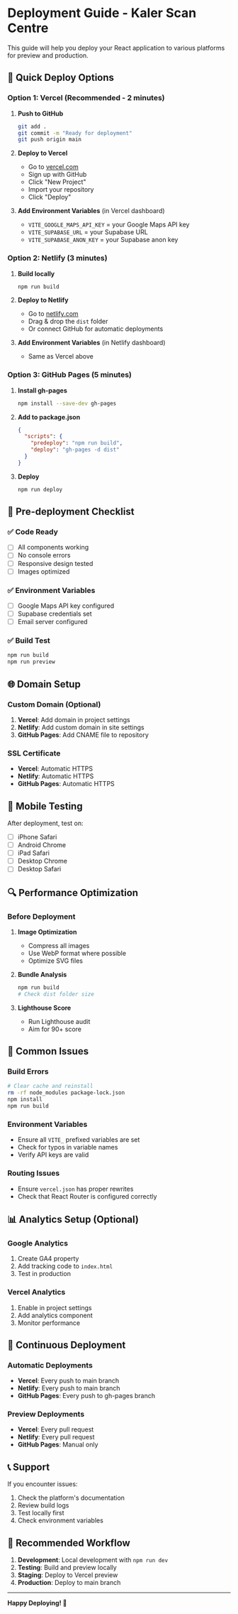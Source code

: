 # Deployment Guide - Kaler Scan Centre

This guide will help you deploy your React application to various platforms for preview and production.

## 🚀 Quick Deploy Options

### Option 1: Vercel (Recommended - 2 minutes)

1. **Push to GitHub**
   ```bash
   git add .
   git commit -m "Ready for deployment"
   git push origin main
   ```

2. **Deploy to Vercel**
   - Go to [vercel.com](https://vercel.com)
   - Sign up with GitHub
   - Click "New Project"
   - Import your repository
   - Click "Deploy"

3. **Add Environment Variables** (in Vercel dashboard)
   - `VITE_GOOGLE_MAPS_API_KEY` = your Google Maps API key
   - `VITE_SUPABASE_URL` = your Supabase URL
   - `VITE_SUPABASE_ANON_KEY` = your Supabase anon key

### Option 2: Netlify (3 minutes)

1. **Build locally**
   ```bash
   npm run build
   ```

2. **Deploy to Netlify**
   - Go to [netlify.com](https://netlify.com)
   - Drag & drop the `dist` folder
   - Or connect GitHub for automatic deployments

3. **Add Environment Variables** (in Netlify dashboard)
   - Same as Vercel above

### Option 3: GitHub Pages (5 minutes)

1. **Install gh-pages**
   ```bash
   npm install --save-dev gh-pages
   ```

2. **Add to package.json**
   ```json
   {
     "scripts": {
       "predeploy": "npm run build",
       "deploy": "gh-pages -d dist"
     }
   }
   ```

3. **Deploy**
   ```bash
   npm run deploy
   ```

## 🔧 Pre-deployment Checklist

### ✅ Code Ready
- [ ] All components working
- [ ] No console errors
- [ ] Responsive design tested
- [ ] Images optimized

### ✅ Environment Variables
- [ ] Google Maps API key configured
- [ ] Supabase credentials set
- [ ] Email server configured

### ✅ Build Test
```bash
npm run build
npm run preview
```

## 🌐 Domain Setup

### Custom Domain (Optional)
1. **Vercel**: Add domain in project settings
2. **Netlify**: Add custom domain in site settings
3. **GitHub Pages**: Add CNAME file to repository

### SSL Certificate
- **Vercel**: Automatic HTTPS
- **Netlify**: Automatic HTTPS
- **GitHub Pages**: Automatic HTTPS

## 📱 Mobile Testing

After deployment, test on:
- [ ] iPhone Safari
- [ ] Android Chrome
- [ ] iPad Safari
- [ ] Desktop Chrome
- [ ] Desktop Safari

## 🔍 Performance Optimization

### Before Deployment
1. **Image Optimization**
   - Compress all images
   - Use WebP format where possible
   - Optimize SVG files

2. **Bundle Analysis**
   ```bash
   npm run build
   # Check dist folder size
   ```

3. **Lighthouse Score**
   - Run Lighthouse audit
   - Aim for 90+ score

## 🚨 Common Issues

### Build Errors
```bash
# Clear cache and reinstall
rm -rf node_modules package-lock.json
npm install
npm run build
```

### Environment Variables
- Ensure all `VITE_` prefixed variables are set
- Check for typos in variable names
- Verify API keys are valid

### Routing Issues
- Ensure `vercel.json` has proper rewrites
- Check that React Router is configured correctly

## 📊 Analytics Setup (Optional)

### Google Analytics
1. Create GA4 property
2. Add tracking code to `index.html`
3. Test in production

### Vercel Analytics
1. Enable in project settings
2. Add analytics component
3. Monitor performance

## 🔄 Continuous Deployment

### Automatic Deployments
- **Vercel**: Every push to main branch
- **Netlify**: Every push to main branch
- **GitHub Pages**: Every push to gh-pages branch

### Preview Deployments
- **Vercel**: Every pull request
- **Netlify**: Every pull request
- **GitHub Pages**: Manual only

## 📞 Support

If you encounter issues:
1. Check the platform's documentation
2. Review build logs
3. Test locally first
4. Check environment variables

## 🎯 Recommended Workflow

1. **Development**: Local development with `npm run dev`
2. **Testing**: Build and preview locally
3. **Staging**: Deploy to Vercel preview
4. **Production**: Deploy to main branch

---

**Happy Deploying! 🚀** 